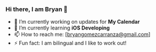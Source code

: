 ### Hi there, I am Bryan 👋

- 🔭 I’m currently working on updates for **My Calendar**
- 🌱 I’m currently learning **iOS Developing**
- 📫 How to reach me: [bryangomezcarranza@gmail.com]
- ⚡ Fun fact: I am bilingual and I like to work out!

<!--
**bryangomezcarranza/bryangomezcarranza** is a ✨ _special_ ✨ repository because its `README.md` (this file) appears on your GitHub profile.

Here are some ideas to get you started:

- 🔭 I’m currently working on ...
- 🌱 I’m currently learning ...
- 👯 I’m looking to collaborate on ...
- 🤔 I’m looking for help with ...
- 💬 Ask me about ...
- 📫 How to reach me: ...
- 😄 Pronouns: ...
- ⚡ Fun fact: ...
-->
